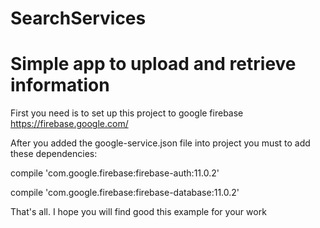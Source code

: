 # SearchServices

# Simple app to upload and retrieve information
First you need is to set up this project to google firebase
https://firebase.google.com/

After you added the google-service.json file into project you must to add these dependencies:

compile 'com.google.firebase:firebase-auth:11.0.2'

compile 'com.google.firebase:firebase-database:11.0.2'

That's all. I hope you will find good this example for your work
